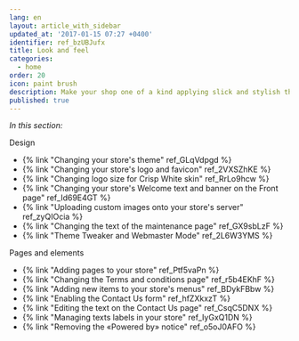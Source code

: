 ```yaml
---
lang: en
layout: article_with_sidebar
updated_at: '2017-01-15 07:27 +0400'
identifier: ref_bzUBJufx
title: Look and feel
categories:
  - home
order: 20
icon: paint brush
description: Make your shop one of a kind applying slick and stylish themes and tweaks
published: true
---
```



_In this section:_

Design
*   {% link "Changing your store's theme" ref_GLqVdpgd %}
*   {% link "Changing your store's logo and favicon" ref_2VXSZhKE %}
*   {% link "Changing logo size for Crisp White skin" ref_RrLo9hcw %}
*   {% link "Changing your store's Welcome text and banner on the Front page" ref_Id69E4GT %}
*   {% link "Uploading custom images onto your store's server" ref_zyQIOcia %}
*   {% link "Changing the text of the maintenance page" ref_GX9sbLzF %}
*   {% link "Theme Tweaker and Webmaster Mode" ref_2L6W3YMS %}

Pages and elements
*   {% link "Adding pages to your store" ref_Ptf5vaPn %}
*   {% link "Changing the Terms and conditions page" ref_r5b4EKhF %}
*   {% link "Adding new items to your store's menus" ref_BDykFBbw %}
*   {% link "Enabling the Contact Us form" ref_hfZXkxzT %}
*   {% link "Editing the text on the Contact Us page" ref_CsqC5DNX %}
*   {% link "Managing texts labels in your store" ref_IyGxQ1DN %}
*   {% link "Removing the «Powered by» notice" ref_o5oJ0AFO %}
